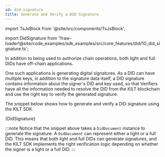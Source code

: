 ```yaml
---
id: did-signature
title: Generate and Verify a DID Signature
---
```


import TsJsBlock from '@site/src/components/TsJsBlock';

import DidSignature from '!!raw-loader!@site/code_examples/sdk_examples/src/core_features/did/10_did_signature.ts';

In addition to being used to authorize chain operations, both light and full DIDs have off-chain applications.

One such applications is generating digital signatures.
As a DID can have multiple keys, in addition to the signature data itself, a DID signature contains information about the signer's DID and key used, so that Verifiers have all the information needed to resolve the DID from the KILT blockchain and use the right key to verify the generated signature.

The snippet below shows how to generate and verify a DID signature using the KILT SDK.

<TsJsBlock>
  {DidSignature}
</TsJsBlock>

:::note
Notice that the snippet above takes a `DidDocument` instance to generate the signature.
A `DidDocument` can represent either a light or a full DID.
This means that both light and full DIDs can generate signatures, and the KILT SDK implements the right verification logic depending on whether the signer is a light or a full DID.
:::
